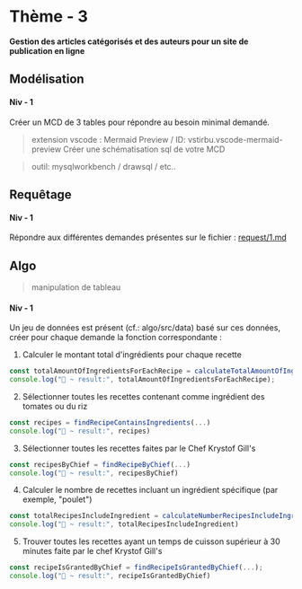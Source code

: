 

# Thème - 3

**Gestion des articles catégorisés et des auteurs pour un site de publication en ligne**



## Modélisation

#### Niv - 1

Créer un MCD de 3 tables pour répondre au besoin minimal demandé.

> extension vscode : Mermaid Preview / ID: vstirbu.vscode-mermaid-preview
Créer une schématisation sql de votre MCD

> outil:  mysqlworkbench / drawsql / etc..

## Requêtage

#### Niv - 1

Répondre aux différentes demandes présentes sur le fichier : [request/1.md](request/1.md)


## Algo

> manipulation de tableau

#### Niv - 1

Un jeu de données est présent (cf.: algo/src/data)
basé sur ces données, créer pour chaque demande la fonction correspondante :

1. Calculer le montant total d'ingrédients pour chaque recette
```ts
const totalAmountOfIngredientsForEachRecipe = calculateTotalAmountOfIngredientsForEachRecipe(...);
console.log("🚀 ~ result:", totalAmountOfIngredientsForEachRecipe);
```

2. Sélectionner toutes les recettes contenant comme ingrédient des tomates ou du riz
```ts
const recipes = findRecipeContainsIngredients(...)
console.log("🚀 ~ result:", recipes)
```

3. Sélectionner toutes les recettes faites par le Chef Krystof Gill's
```ts
const recipesByChief = findRecipeByChief(...)
console.log("🚀 ~ result:", recipesByChief)
```

4. Calculer le nombre de recettes incluant un ingrédient spécifique (par exemple, "poulet")
```ts
const totalRecipesIncludeIngredient = calculateNumberRecipesIncludeIngredient(...);
console.log("🚀 ~ result:", totalRecipesIncludeIngredient)
```

5. Trouver toutes les recettes ayant un temps de cuisson supérieur à 30 minutes faite par le chef Krystof Gill's
```ts
const recipeIsGrantedByChief = findRecipeIsGrantedByChief(...);
console.log("🚀 ~ result:", recipeIsGrantedByChief)
```



